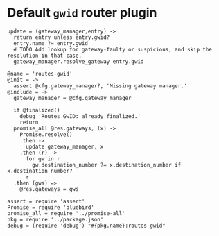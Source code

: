 Default `gwid` router plugin
============================

    update = (gateway_manager,entry) ->
      return entry unless entry.gwid?
      entry.name ?= entry.gwid
      # TODO Add lookup for gateway-faulty or suspicious, and skip the resolution in that case.
      gateway_manager.resolve_gateway entry.gwid

    @name = 'routes-gwid'
    @init = ->
      assert @cfg.gateway_manager?, 'Missing gateway manager.'
    @include = ->
      gateway_manager = @cfg.gateway_manager

      if @finalized()
        debug 'Routes GwID: already finalized.'
        return
      promise_all @res.gateways, (x) ->
        Promise.resolve()
        .then ->
          update gateway_manager, x
        .then (r) ->
          for gw in r
            gw.destination_number ?= x.destination_number if x.destination_number?
          r
      .then (gws) =>
        @res.gateways = gws

    assert = require 'assert'
    Promise = require 'bluebird'
    promise_all = require '../promise-all'
    pkg = require '../package.json'
    debug = (require 'debug') "#{pkg.name}:routes-gwid"
